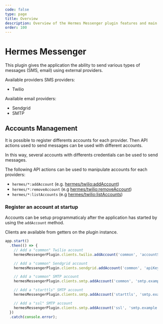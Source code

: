 ```yaml
---
code: false
type: page
title: Overview
description: Overview of the Hermes Messenger plugin features and main concepts
order: 100
---
```


# Hermes Messenger

This plugin gives the application the ability to send various types of messages (SMS, email) using external providers.

Available providers SMS providers:
  - Twilio

Available email providers:
  - Sendgrid
  - SMTP

## Accounts Management

It is possible to register differents accounts for each provider. Then API actions used to send messages can be used with different accounts.

In this way, several accounts with differents credentials can be used to send messages.

The following API actions can be used to manipulate accounts for each providers:
  - `hermes/*:addAccount` (e.g. [hermes/twilio:addAccount](/official-plugins/hermes-messenger/1/controllers/twilio/add-account))
  - `hermes/*:removeAccount` (e.g [hermes/twilio:removeAccount](/official-plugins/hermes-messenger/1/controllers/twilio/remove-account))
  - `hermes/*:listAccounts` (e.g [hermes/twilio:listAccounts](/official-plugins/hermes-messenger/1/controllers/twilio/list-accounts))


### Register an account at startup

Accounts can be setup programmaticaly after the application has started by using the `addAccount` method.

Clients are available from getters on the plugin instance.

```js
app.start()
  .then(() => {
    // Add a "common" Twilio account
    hermesMessengerPlugin.clients.twilio.addAccount('common', 'accountSid', 'authToken', '+33629951621');

    // Add a "common" Sendgrid account
    hermesMessengerPlugin.clients.sendgrid.addAccount('common', 'apiKey', 'amaret@kuzzle.io');

    // Add a "common" SMTP account
    hermesMessengerPlugin.clients.smtp.addAccount('common', 'smtp.example.com', 587, 'dummyUser', 'dummyPass', 'amaret@kuzzle.io');

    // Add a "starttls" SMTP account
    hermesMessengerPlugin.clients.smtp.addAccount('starttls', 'smtp.example.com', 587, 'dummyUser', 'dummyPass', 'amaret@kuzzle.io', 'starttls');

    // Add a "ssl" SMTP account
    hermesMessengerPlugin.clients.smtp.addAccount('ssl', 'smtp.example.com', 465, 'dummyUser', 'dummyPass', 'amaret@kuzzle.io', 'ssl');
  })
  .catch(console.error);
```
